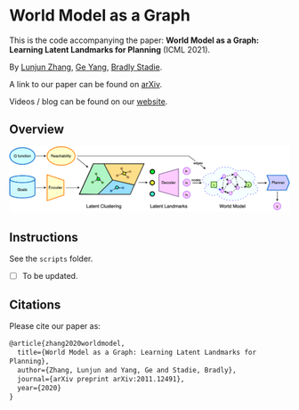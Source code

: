 # World Model as a Graph

This is the code accompanying the paper: **World Model as a Graph: 
Learning Latent Landmarks for Planning** (ICML 2021). 

By [Lunjun Zhang](www.cs.toronto.edu/~lunjun/), [Ge Yang](https://scholar.google.com/citations?user=vaQcF6kAAAAJ), 
[Bradly Stadie](https://bstadie.github.io/).

A link to our paper can be found on [arXiv](https://arxiv.org/abs/2011.12491).

Videos / blog can be found on our [website](https://sites.google.com/view/latent-landmarks/).

## Overview

![image info](./figures/l3p.png)

## Instructions

See the `scripts` folder. 

- [ ] To be updated.

## Citations

Please cite our paper as:

```
@article{zhang2020worldmodel,
  title={World Model as a Graph: Learning Latent Landmarks for Planning},
  author={Zhang, Lunjun and Yang, Ge and Stadie, Bradly},
  journal={arXiv preprint arXiv:2011.12491},
  year={2020}
}
```
